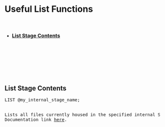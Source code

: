 # Useful List Functions

<br/>

- ### [List Stage Contents](#list-stage-contents)

<br/> <br/>
<br/> <br/>
<br/> <br/>

## List Stage Contents

<pre>
<span class="sf-blue">LIST</span> @my_internal_stage_name;


Lists all files currently housed in the specified internal Snowflake stage.
Documentation link <a href="https://docs.snowflake.com/en/sql-reference/sql/list">here</a>.
</pre>